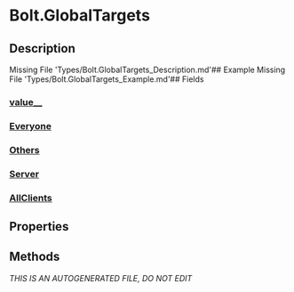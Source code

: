 # Bolt.GlobalTargets
## Description
Missing File 'Types/Bolt.GlobalTargets_Description.md'## Example
Missing File 'Types/Bolt.GlobalTargets_Example.md'## Fields
### [value__](Bolt.GlobalTargets/F/value__.md)
### [Everyone](Bolt.GlobalTargets/F/Everyone.md)
### [Others](Bolt.GlobalTargets/F/Others.md)
### [Server](Bolt.GlobalTargets/F/Server.md)
### [AllClients](Bolt.GlobalTargets/F/AllClients.md)
## Properties
## Methods

*THIS IS AN AUTOGENERATED FILE, DO NOT EDIT*
